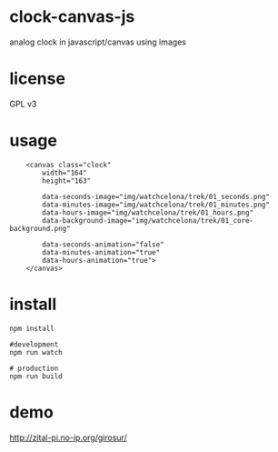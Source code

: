 # clock-canvas-js
analog clock in javascript/canvas using images

# license
GPL v3

# usage
```
	<canvas class="clock"
		width="164"
		height="163"

		data-seconds-image="img/watchcelona/trek/01_seconds.png"
		data-minutes-image="img/watchcelona/trek/01_minutes.png"
		data-hours-image="img/watchcelona/trek/01_hours.png"
		data-background-image="img/watchcelona/trek/01_core-background.png"

		data-seconds-animation="false"
		data-minutes-animation="true"
		data-hours-animation="true">
	</canvas>
```	

# install
```
npm install

#development
npm run watch

# production
npm run build
```

# demo

http://zital-pi.no-ip.org/girosur/